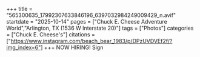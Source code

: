 +++
title = "565300635_17992307633846196_6397032984249009429_n.avif"
startdate = "2025-10-14"
pages = ["Chuck E. Cheese Adventure World","Arlington, TX (1536 W Interstate 20)"]
tags = ["Photos"]
categories = ["Chuck E. Cheese's"]
citations = ["https://www.instagram.com/beach_bear_1983/p/DPzUVDVEf2f/?img_index=6"]
+++
NOW HIRING! Sign